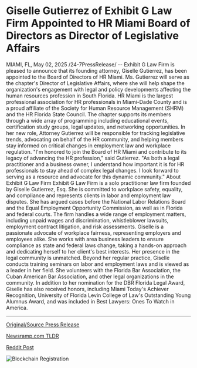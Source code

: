 # Giselle Gutierrez of Exhibit G Law Firm Appointed to HR Miami Board of Directors as Director of Legislative Affairs

MIAMI, FL, May 02, 2025 /24-7PressRelease/ -- Exhibit G Law Firm is pleased to announce that its founding attorney, Giselle Gutierrez, has been appointed to the Board of Directors of HR Miami. Ms. Gutierrez will serve as the chapter's Director of Legislative Affairs, where she will help shape the organization's engagement with legal and policy developments affecting the human resources profession in South Florida.  HR Miami is the largest professional association for HR professionals in Miami-Dade County and is a proud affiliate of the Society for Human Resource Management (SHRM) and the HR Florida State Council. The chapter supports its members through a wide array of programming including educational events, certification study groups, legal updates, and networking opportunities.  In her new role, Attorney Gutierrez will be responsible for tracking legislative trends, advocating on behalf of the HR community, and helping members stay informed on critical changes in employment law and workplace regulation.  "I'm honored to join the Board of HR Miami and contribute to its legacy of advancing the HR profession," said Gutierrez. "As both a legal practitioner and a business owner, I understand how important it is for HR professionals to stay ahead of complex legal changes. I look forward to serving as a resource and advocate for this dynamic community."  About Exhibit G Law Firm  Exhibit G Law Firm is a solo practitioner law firm founded by Giselle Gutierrez, Esq. She is committed to workplace safety, equality, and compliance and represents clients in labor and employment law disputes. She has argued cases before the National Labor Relations Board and the Equal Employment Opportunity Commission, as well as in Florida and federal courts.  The firm handles a wide range of employment matters, including unpaid wages and discrimination, whistleblower lawsuits, employment contract litigation, and risk assessments.  Giselle is a passionate advocate of workplace fairness, representing employers and employees alike. She works with area business leaders to ensure compliance as state and federal laws change, taking a hands-on approach and dedicating herself to her client's best interests. Her presence in the legal community is unmatched. Beyond her regular practice, Giselle conducts training seminars on labor and employment laws and is viewed as a leader in her field. She volunteers with the Florida Bar Association, the Cuban American Bar Association, and other legal organizations in the community.  In addition to her nomination for the DBR Florida Legal Award, Giselle has also received honors, including Miami Today's Achiever Recognition, University of Florida Levin College of Law's Outstanding Young Alumnus Award, and was included in Best Lawyers: Ones To Watch in America. 

---

[Original/Source Press Release](https://www.24-7pressrelease.com/press-release/522424/giselle-gutierrez-of-exhibit-g-law-firm-appointed-to-hr-miami-board-of-directors-as-director-of-legislative-affairs)
                    

[Newsramp.com TLDR](https://newsramp.com/curated-news/giselle-gutierrez-appointed-to-hr-miami-board-of-directors/71a0efc36a86718fc776cfb99815433a) 

 



[Reddit Post](https://www.reddit.com/r/newsramp/comments/1kcuzpl/giselle_gutierrez_appointed_to_hr_miami_board_of/) 



![Blockchain Registration](https://cdn.newsramp.app/24-7PressRelease/qrcode/255/2/icongukY.webp)